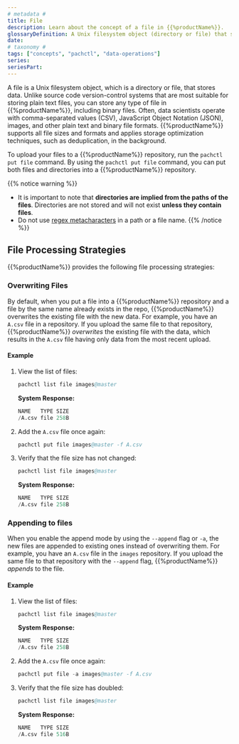 ```yaml
---
# metadata # 
title: File
description: Learn about the concept of a file in {{%productName%}}. 
glossaryDefinition: A Unix filesystem object (directory or file) that stores data.
date: 
# taxonomy #
tags: ["concepts", "pachctl", "data-operations"]
series:
seriesPart:
--- 
```


A file is a Unix filesystem object, which is a directory or
file, that stores data. Unlike source code
version-control systems that are most suitable for storing plain text
files, you can store any type of file in {{%productName%}}, including
binary files. Often, data scientists operate with
comma-separated values (CSV), JavaScript Object Notation (JSON),
images, and other plain text and binary file
formats. {{%productName%}} supports all file sizes and formats and applies
storage optimization techniques, such as deduplication, in the
background.

To upload your files to a {{%productName%}} repository, run the
`pachctl put file` command. By using the `pachctl put file`
command, you can put both files and directories into a {{%productName%}} repository.

{{% notice warning %}}
- It is important to note that **directories are implied from the paths of the files**. Directories are not stored and will not exist **unless they contain files**. 
- Do not use [regex metacharacters](https://www.w3schools.com/python/gloss_python_regex_metacharacters.asp) in a path or a file name.
{{% /notice %}}

## File Processing Strategies

{{%productName%}} provides the following file processing strategies:

### **Overwriting Files**
By default, when you put a file into a {{%productName%}} repository and a
file by the same name already exists in the repo, {{%productName%}} overwrites
the existing file with the new data.
For example, you have an `A.csv` file in a repository. If you upload the
same file to that repository, {{%productName%}} *overwrites* the existing
file with the data, which results in the `A.csv` file having only data
from the most recent upload.

####  Example

1. View the list of files:

     ```s
     pachctl list file images@master
     ```

     **System Response:**

     ```s
     NAME   TYPE SIZE
     /A.csv file 258B
     ```

1. Add the `A.csv` file once again:

     ```s
     pachctl put file images@master -f A.csv
     ```

1. Verify that the file size has not changed:

     ```s
     pachctl list file images@master
     ```

     **System Response:**

     ```s
     NAME   TYPE SIZE
     /A.csv file 258B
     ```

### **Appending to files**
When you enable the append mode by using the `--append`
flag or `-a`, the new files are appended to existing ones instead of overwriting them.
For example, you have an `A.csv` file in the `images` repository.
If you upload the same file to that repository with the
`--append` flag, {{%productName%}} *appends* to the file.

#### Example

1. View the list of files:

   ```s
   pachctl list file images@master
   ```

   **System Response:**

   ```s
   NAME   TYPE SIZE
   /A.csv file 258B
   ```

1. Add the `A.csv` file once again:

   ```s
   pachctl put file -a images@master -f A.csv
   ```

1. Verify that the file size has doubled:

   ```s
   pachctl list file images@master
   ```

   **System Response:**

   ```s
   NAME   TYPE SIZE
   /A.csv file 516B
   ```
